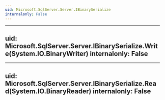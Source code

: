 ```yaml
---
uid: Microsoft.SqlServer.Server.IBinarySerialize
internalonly: False
---
```


---
uid: Microsoft.SqlServer.Server.IBinarySerialize.Write(System.IO.BinaryWriter)
internalonly: False
---

---
uid: Microsoft.SqlServer.Server.IBinarySerialize.Read(System.IO.BinaryReader)
internalonly: False
---
